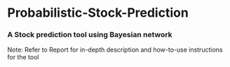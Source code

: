 # Probabilistic-Stock-Prediction
### A Stock prediction tool using Bayesian network

Note: Refer to Report for in-depth description and how-to-use instructions for the tool
